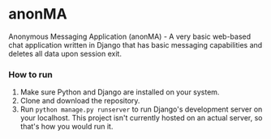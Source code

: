 # anonMA
Anonymous Messaging Application (anonMA) - A very basic web-based chat application written in Django that has basic messaging capabilities and deletes all data upon session exit.

### How to run
1. Make sure Python and Django are installed on your system.
2. Clone and download the repository. 
3. Run `python manage.py runserver` to run Django's development server on your localhost.
This project isn't currently hosted on an actual server, so that's how you would run it.
